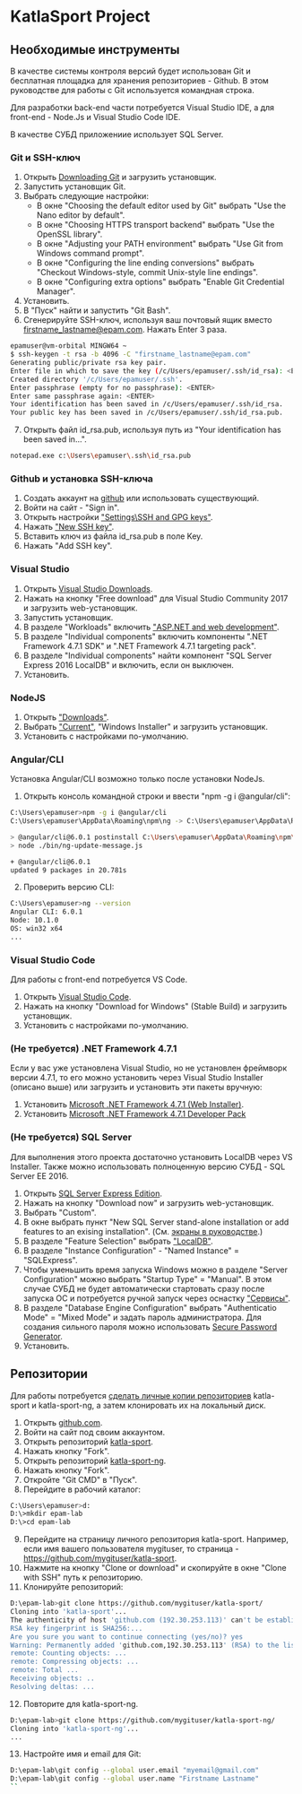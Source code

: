# KatlaSport Project

## Необходимые инструменты

В качестве системы контроля версий будет использован Git и бесплатная площадка для хранения репозиториев - Github. В этом руководстве для работы с Git используется командная строка.

Для разработки back-end части потребуется Visual Studio IDE, а для front-end - Node.Js и Visual Studio Code IDE.

В качестве СУБД приложениие использует SQL Server.

### Git и SSH-ключ

1. Открыть [Downloading Git](https://git-scm.com/download/win) и загрузить установщик.
2. Запустить установщик Git.
3. Выбрать следующие настройки:
    * В окне "Choosing the default editor used by Git" выбрать "Use the Nano editor by default".
    * В окне "Choosing HTTPS transport backend" выбрать "Use the OpenSSL library".
	* В окне "Adjusting your PATH environment" выбрать "Use Git from Windows command prompt".
	* В окне "Configuring the line ending conversions" выбрать "Checkout Windows-style, commit Unix-style line endings".
	* В окне "Configuring extra options" выбрать "Enable Git Credential Manager".
4. Установить.
5. В "Пуск" найти и запустить "Git Bash".
6. Сгенерируйте SSH-ключ, используя ваш почтовый ящик вместо firstname_lastname@epam.com. Нажать Enter 3 раза.
```sh
epamuser@vm-orbital MINGW64 ~
$ ssh-keygen -t rsa -b 4096 -C "firstname_lastname@epam.com"
Generating public/private rsa key pair.
Enter file in which to save the key (/c/Users/epamuser/.ssh/id_rsa): <ENTER>
Created directory '/c/Users/epamuser/.ssh'.
Enter passphrase (empty for no passphrase): <ENTER>
Enter same passphrase again: <ENTER>
Your identification has been saved in /c/Users/epamuser/.ssh/id_rsa.
Your public key has been saved in /c/Users/epamuser/.ssh/id_rsa.pub.
```
7. Открыть файл id_rsa.pub, используя путь из "Your identification has been saved in...".
```sh
notepad.exe c:\Users\epamuser\.ssh\id_rsa.pub
```

### Github и установка SSH-ключа

1. Создать аккаунт на [github](https://github.com) или использовать существующий.
2. Войти на сайт - "Sign in".
3. Открыть настройки ["Settings\SSH and GPG keys"](https://github.com/settings/keys).
4. Нажать ["New SSH key"](https://github.com/settings/ssh/new).
5. Вставить ключ из файла id_rsa.pub в поле Key.
6. Нажать "Add SSH key".

### Visual Studio

1. Открыть [Visual Studio Downloads](https://www.visualstudio.com/downloads/).
2. Нажать на кнопку "Free download" для Visual Studio Community 2017 и загрузить web-установщик.
3. Запустить установщик.
4. В разделе "Workloads" включить ["ASP.NET and web development"](https://www.visualstudio.com/vs/support/selecting-workloads-visual-studio-2017/).
5. В разделе "Individual components" включить компоненты ".NET Framework 4.7.1 SDK" и ".NET Framework 4.7.1 targeting pack".
6. В разделе "Individual components" найти компонент "SQL Server Express 2016 LocalDB" и включить, если он выключен.
7. Установить.

### NodeJS

1. Открыть ["Downloads"](https://nodejs.org/en/download/).
2. Выбрать ["Current"](https://nodejs.org/en/download/current), "Windows Installer" и загрузить установщик.
3. Установить с настройками по-умолчанию.

### Angular/CLI

Установка Angular/CLI возможно только после установки NodeJs.

1. Открыть консоль командной строки и ввести "npm -g i @angular/cli":

```sh
C:\Users\epamuser>npm -g i @angular/cli
C:\Users\epamuser\AppData\Roaming\npm\ng -> C:\Users\epamuser\AppData\Roaming\npm\node_modules\@angular\cli\bin\ng

> @angular/cli@6.0.1 postinstall C:\Users\epamuser\AppData\Roaming\npm\node_modules\@angular\cli
> node ./bin/ng-update-message.js

+ @angular/cli@6.0.1
updated 9 packages in 20.781s
```
2. Проверить версию CLI:

```sh
C:\Users\epamuser>ng --version
Angular CLI: 6.0.1
Node: 10.1.0
OS: win32 x64
...
```

### Visual Studio Code

Для работы с front-end потребуется VS Code.

1. Открыть [Visual Studio Code](https://code.visualstudio.com/).
2. Нажать на кнопку "Download for Windows" (Stable Build) и загрузить установщик.
3. Установить с настройками по-умолчанию.

### (Не требуется) .NET Framework 4.7.1

Если у вас уже установлена Visual Studio, но не установлен фреймворк версии 4.7.1, то его можно установить через Visual Studio Installer (описано выше) или загрузить и установить эти пакеты вручную:

1. Установить [Microsoft .NET Framework 4.7.1 (Web Installer)](https://www.microsoft.com/en-us/download/details.aspx?id=56115).
2. Установить [Microsoft .NET Framework 4.7.1 Developer Pack](https://www.microsoft.com/en-us/download/details.aspx?id=56119)

### (Не требуется) SQL Server

Для выполнения этого проекта достаточно установить LocalDB через VS Installer. Также можно использовать полноценную версию СУБД - SQL Server EE 2016.

1. Открыть [SQL Server Express Edition](https://www.microsoft.com/en-us/sql-server/sql-server-editions-express).
2. Нажать на кнопку "Download now" и загрузить web-установщик.
3. Выбрать "Custom".
4. В окне выбрать пункт "New SQL Server stand-alone installation or add features to an exising installation". (См. [экраны в руководстве](http://help.dugeo.com/m/Insight4-0/l/438911-downloading-and-installing-sql-server).)
5. В разделе "Feature Selection" выбрать ["LocalDB"](https://docs.microsoft.com/en-us/sql/database-engine/configure-windows/sql-server-2016-express-localdb?view=sql-server-2017).
6. В разделе "Instance Configuration" - "Named Instance" = "SQLExpress".
7. Чтобы уменьшить время запуска Windows можно в разделе "Server Configuration" можно выбрать "Startup Type" = "Manual". В этом случае СУБД не будет автоматически стартовать сразу после запуска ОС и потребуется ручной запуск через оснастку ["Сервисы"](https://www.dmosk.ru/miniinstruktions.php?mini=services-windows).
8. В разделе "Database Engine Configuration" выбрать "Authenticatio Mode" = "Mixed Mode" и задать пароль администратора. Для создания сильного пароля можно использовать [Secure Password Generator](https://passwordsgenerator.net).
9. Установить.

## Репозитории

Для работы потребуется [сделать личные копии репозиториев](https://help.github.com/articles/fork-a-repo/) katla-sport и katla-sport-ng, а затем клонировать их на локальный диск.

1. Открыть [github.com](https://github.com/).
2. Войти на сайт под своим аккаунтом.
3. Открыть репозиторий [katla-sport](https://github.com/epam-lab/katla-sport).
4. Нажать кнопку "Fork".
5. Открыть репозиторий [katla-sport-ng](https://github.com/epam-lab/katla-sport-ng).
6. Нажать кнопку "Fork".
7. Откройте "Git CMD" в "Пуск".
8. Перейдите в рабочий каталог:

```sh
C:\Users\epamuser>d:
D:\>mkdir epam-lab
D:\>cd epam-lab
```

9. Перейдите на страницу личного репозитория katla-sport. Например, если имя вашего пользователя mygituser, то страница - https://github.com/mygituser/katla-sport.
10. Нажмите на кнопку "Clone or download" и скопируйте в окне "Clone with SSH" путь к репозиторию.
11. Клонируйте репозиторий:

```sh
D:\epam-lab>git clone https://github.com/mygituser/katla-sport/
Cloning into 'katla-sport'...
The authenticity of host 'github.com (192.30.253.113)' can't be established.
RSA key fingerprint is SHA256:...
Are you sure you want to continue connecting (yes/no)? yes
Warning: Permanently added 'github.com,192.30.253.113' (RSA) to the list of known hosts.
remote: Counting objects: ...
remote: Compressing objects: ...
remote: Total ...
Receiving objects: ..
Resolving deltas: ...
```

12. Повторите для katla-sport-ng.

```sh
D:\epam-lab>git clone https://github.com/mygituser/katla-sport-ng/
Cloning into 'katla-sport-ng'...
...
```

13. Настройте имя и email для Git:

```sh
D:\epam-lab\git config --global user.email "myemail@gmail.com"
D:\epam-lab\git config --global user.name "Firstname Lastname"
``